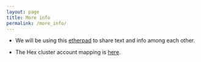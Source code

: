 ```yaml
---
layout: page
title: More info
permalink: /more_info/
---
```


* We will be using this [etherpad](https://etherpad.net/p/uct_microbiome_2017) to share text and info among each other.

* The Hex cluster account mapping is [here](https://docs.google.com/spreadsheets/d/1-itFTvXoevwo7L8n2JiFLZvuiKVYMtxCOvtOx_ly3ho/).
